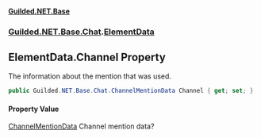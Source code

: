 
#### [Guilded.NET.Base](Guilded_NET_Base 'Guilded_NET_Base')
### [Guilded.NET.Base.Chat](Guilded_NET_Base#Guilded_NET_Base_Chat 'Guilded.NET.Base.Chat').[ElementData](ElementData 'Guilded.NET.Base.Chat.ElementData')
## ElementData.Channel Property
The information about the mention that was used.  
```csharp
public Guilded.NET.Base.Chat.ChannelMentionData Channel { get; set; }
```

#### Property Value
[ChannelMentionData](ChannelMentionData 'Guilded.NET.Base.Chat.ChannelMentionData')
Channel mention data?

